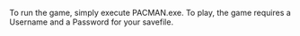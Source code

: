 To run the game, simply execute PACMAN.exe. To play, the game requires a Username and a Password for your savefile.
